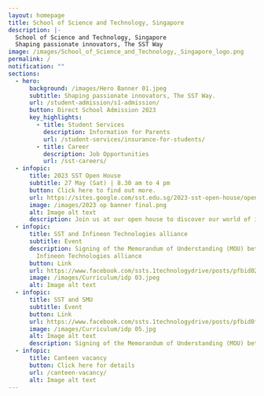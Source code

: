 ```yaml
---
layout: homepage
title: School of Science and Technology, Singapore
description: |-
  School of Science and Technology, Singapore
  Shaping passionate innovators, The SST Way
image: /images/School_of_Science_and_Technology,_Singapore_logo.png
permalink: /
notification: ""
sections:
  - hero:
      background: /images/Hero Banner 01.jpeg
      subtitle: Shaping passionate innovators, The SST Way.
      url: /student-admission/s1-admission/
      button: Direct School Admission 2023
      key_highlights:
        - title: Student Services
          description: Information for Parents
          url: /student-services/insurance-for-students/
        - title: Career
          description: Job Opportunities
          url: /sst-careers/
  - infopic:
      title: 2023 SST Open House
      subtitle: 27 May (Sat) | 8.30 am to 4 pm
      button: Click here to find out more.
      url: https://sites.google.com/sst.edu.sg/2023-sst-open-house/open-house-programmes
      image: /images/2023 op banner final.png
      alt: Image alt text
      description: Join us at our open house to discover our world of innovation.
  - infopic:
      title: SST and Infineon Technologies alliance
      subtitle: Event
      description: Signing of the Memorandum of Understanding (MOU) between SST and
        Infineon Technologies alliance
      button: Link
      url: https://www.facebook.com/ssts.1technologydrive/posts/pfbid02qJhQKHvf9g5AFgGrMUp9Yc92JzyKZ9SLpPBx5UJsHSKkLpu1Q5o1F4vkFwDrf911l
      image: /images/Curriculum/idp 03.jpeg
      alt: Image alt text
  - infopic:
      title: SST and SMU
      subtitle: Event
      button: Link
      url: https://www.facebook.com/ssts.1technologydrive/posts/pfbid0fbq6FCZVcAoaEm5WfdvvfJc9bkZaoNCSWvwNjWf8XP6AdWE6hq9Ev2eF4nxVGdN8l
      image: /images/Curriculum/idp 05.jpg
      alt: Image alt text
      description: Signing of the Memorandum of Understanding (MOU) between SST and SMU
  - infopic:
      title: Canteen vacancy
      button: Click here for details
      url: /canteen-vacancy/
      alt: Image alt text
---
```

